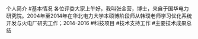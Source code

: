 个人简介
#基本情况
各位评委大家上午好，我叫张金营，博士，来自于国华电力研究院。2004年至2014年在华北电力大学本硕博阶段师从韩璞老师学习优化系统开发与火电厂研究工作；2014-2016
#科技项目
#技术支持工作
#主要技术成果总结
